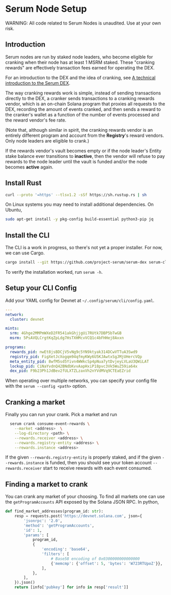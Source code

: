 # Serum Node Setup

WARNING: All code related to Serum Nodes is unaudited. Use at your own risk.

## Introduction

Serum nodes are run by staked node leaders, who become eligible for cranking
when their node has at least 1 MSRM staked. These "cranking rewards"
are effectively transaction fees earned for operating the DEX.

For an introduction to the DEX and the idea of cranking, see
[A technical introduction to the Serum DEX](https://docs.google.com/document/d/1isGJES4jzQutI0GtQGuqtrBUqeHxl_xJNXdtOv4SdII/edit).

The way cranking rewards work is simple, instead of sending transactions directly to the DEX,
a cranker sends transactions to a cranking rewards vendor, which is an on-chain
Solana program that proxies all requests to the DEX, recording the amount of events
cranked, and then sends a reward to the cranker's wallet as a function of the number
of events processed and the reward vendor's fee rate.

(Note that, although similar in spirit, the cranking rewards vendor is an entirely different
program and account from the **Registry**'s reward vendors. Only node leaders are eligible
to crank.)

If the rewards vendor's vault becomes empty or if the node leader's Entity stake
balance ever transitions to **inactive**, then the vendor will refuse to pay
rewards to the node leader until the vault is funded and/or the node becomes **active** again.

## Install Rust

```bash
curl --proto '=https' --tlsv1.2 -sSf https://sh.rustup.rs | sh
```

On Linux systems you may need to install additional dependencies. On Ubuntu,

```bash
sudo apt-get install -y pkg-config build-essential python3-pip jq
```

## Install the CLI

The CLI is a work in progress, so there's not yet a proper installer.
For now, we can use Cargo.

```bash
cargo install --git https://github.com/project-serum/serum-dex serum-cli
```

To verify the installation worked, run `serum -h`.

## Setup your CLI Config

Add your YAML config for Devnet at `~/.config/serum/cli/config.yaml`.

```yaml
---
network:
  cluster: devnet

mints:
  srm: 4Ghge2MMPmWXeD2FR541akGhjjgUi7RUtk7DBP5bTwGB
  msrm: 5PsAVQLCrgtKqZpLdg7HsTXHMcvVCQ1c4bFHHej8Axxn

programs:
  rewards_pid: nwEt8jsBDCjV5vNg9c5YN9ktyak314DCwVTTuA3Swd9
  registry_pid: FigXetJcXogqm94qfmyKWy6U5KJAwtxSgJMjUHercVQp
  meta_entity_pid: 8wfM5sd5Yivn4WWkcSp4pNua7ytDvjeyLVLaU3QWiLAT
  lockup_pid: CiNaYvdnQ42BNdbKvvAapHxiP18pvc3Vk5WuZ59ia64x
  dex_pid: F9b23Ph1JdBev2fULXTZLzaxVh2nYVdMVq9CTEaEZrid
```

When operating over multiple networks, you can specify your config file with the
`serum --config <path>` option.

## Cranking a market

Finally you can run your crank. Pick a market and run

```bash
  serum crank consume-event-rewards \
    --market <address>  \
    --log-directory <path> \
    --rewards.receiver <address> \
    --rewards.registry-entity <address> \
    --rewards.instance <address>
```

If the given `--rewards.registry-entity` is properly staked, and if the given
`--rewards.instance` is funded, then you should see your token account
`--rewards.receiver` start to receive rewards with each event consumed.

## Finding a market to crank

You can crank any market of your choosing. To find all markets one can use the `getProgramAccounts`
API exposed by the Solana JSON RPC. In python,

```python
def find_market_addresses(program_id: str):
    resp = requests.post('https://devnet.solana.com', json={
        'jsonrpc': '2.0',
        'method': 'getProgramAccounts',
        'id': 1,
        'params': [
            program_id,
            {
                'encoding': 'base64',
                'filters': [
                    # Base58 encoding of 0x0300000000000000
                    {'memcmp': {'offset': 5, 'bytes': 'W723RTUpoZ'}},
                ],
            },
        ],
    }).json()
    return [info['pubkey'] for info in resp['result']]
```
